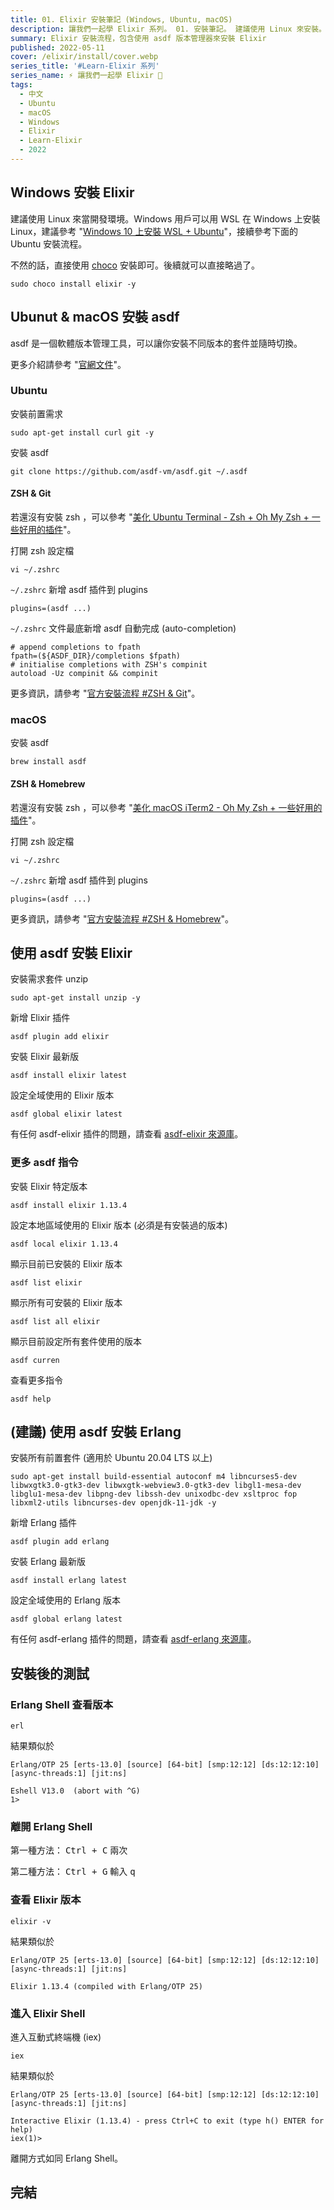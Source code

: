 ```yaml
---
title: 01. Elixir 安裝筆記 (Windows, Ubuntu, macOS)
description: 讓我們一起學 Elixir 系列。 01. 安裝筆記。 建議使用 Linux 來安裝。本篇文章主要紀錄在 Windows 與 Ubuntu 上安裝 Elixir 的流程，包含使用 asdf 版本管理器來安裝。
summary: Elixir 安裝流程，包含使用 asdf 版本管理器來安裝 Elixir
published: 2022-05-11
cover: /elixir/install/cover.webp
series_title: '#Learn-Elixir 系列'
series_name: ⚡ 讓我們一起學 Elixir 🧪
tags:
  - 中文
  - Ubuntu
  - macOS
  - Windows
  - Elixir
  - Learn-Elixir
  - 2022
---
```


<script lang="ts">  
</script>

## Windows 安裝 Elixir

建議使用 Linux 來當開發環境。Windows 用戶可以用 WSL 在 Windows 上安裝 Linux，建議參考 "[Windows 10 上安裝 WSL + Ubuntu](/dev-env/wsl/ubuntu)"，接續參考下面的 Ubuntu 安裝流程。

不然的話，直接使用 [choco](https://community.chocolatey.org/packages/Elixir) 安裝即可。後續就可以直接略過了。

```shell
sudo choco install elixir -y
```

## Ubunut & macOS 安裝 asdf

asdf 是一個軟體版本管理工具，可以讓你安裝不同版本的套件並隨時切換。

更多介紹請參考 "[官網文件](https://asdf-vm.com/guide/introduction.html)"。

### Ubuntu

安裝前置需求

```shell
sudo apt-get install curl git -y
```

安裝 asdf

```shell
git clone https://github.com/asdf-vm/asdf.git ~/.asdf
```

#### ZSH & Git

若還沒有安裝 zsh ，可以參考 "[美化 Ubuntu Terminal - Zsh + Oh My Zsh + 一些好用的插件](/dev-env/ubuntu/oh-my-zsh)"。

打開 zsh 設定檔

```shell
vi ~/.zshrc
```

`~/.zshrc` 新增 asdf 插件到 plugins

```shell title="~/.zshrc"
plugins=(asdf ...)
```

`~/.zshrc` 文件最底新增 asdf 自動完成 (auto-completion)

```shell title="~/.zshrc"
# append completions to fpath
fpath=(${ASDF_DIR}/completions $fpath)
# initialise completions with ZSH's compinit
autoload -Uz compinit && compinit
```

更多資訊，請參考 "[官方安裝流程 #ZSH & Git](https://asdf-vm.com/guide/getting-started.html#_3-install-asdf)"。

### macOS

安裝 asdf

```shell
brew install asdf
```

#### ZSH & Homebrew

若還沒有安裝 zsh ，可以參考 "[美化 macOS iTerm2 - Oh My Zsh + 一些好用的插件](/dev-env/macos/oh-my-zsh)"。

打開 zsh 設定檔

```shell
vi ~/.zshrc
```

`~/.zshrc` 新增 asdf 插件到 plugins

```shell title="~/.zshrc"
plugins=(asdf ...)
```

更多資訊，請參考 "[官方安裝流程 #ZSH & Homebrew](https://asdf-vm.com/guide/getting-started.html#_3-install-asdf)"。

## 使用 asdf 安裝 Elixir

安裝需求套件 unzip

```shell
sudo apt-get install unzip -y
```

新增 Elixir 插件

```shell
asdf plugin add elixir
```

安裝 Elixir 最新版

```shell
asdf install elixir latest
```

設定全域使用的 Elixir 版本

```shell
asdf global elixir latest
```

有任何 asdf-elixir 插件的問題，請查看 [asdf-elixir 來源庫](https://github.com/asdf-vm/asdf-elixir)。

### 更多 asdf 指令

安裝 Elixir 特定版本

```shell
asdf install elixir 1.13.4
```

設定本地區域使用的 Elixir 版本
(必須是有安裝過的版本)

```shell
asdf local elixir 1.13.4
```

顯示目前已安裝的 Elixir 版本

```shell
asdf list elixir
```

顯示所有可安裝的 Elixir 版本

```shell
asdf list all elixir
```

顯示目前設定所有套件使用的版本

```shell
asdf curren
```

查看更多指令

```shell
asdf help
```

## (建議) 使用 asdf 安裝 Erlang

安裝所有前置套件 (適用於 Ubuntu 20.04 LTS 以上)

```shell
sudo apt-get install build-essential autoconf m4 libncurses5-dev libwxgtk3.0-gtk3-dev libwxgtk-webview3.0-gtk3-dev libgl1-mesa-dev libglu1-mesa-dev libpng-dev libssh-dev unixodbc-dev xsltproc fop libxml2-utils libncurses-dev openjdk-11-jdk -y
```

新增 Erlang 插件

```shell
asdf plugin add erlang
```

安裝 Erlang 最新版

```shell
asdf install erlang latest
```

設定全域使用的 Erlang 版本

```shell
asdf global erlang latest
```

有任何 asdf-erlang 插件的問題，請查看 [asdf-erlang 來源庫](https://github.com/asdf-vm/asdf-erlang)。

## 安裝後的測試

### Erlang Shell 查看版本

```shell
erl
```

結果類似於

```shell
Erlang/OTP 25 [erts-13.0] [source] [64-bit] [smp:12:12] [ds:12:12:10] [async-threads:1] [jit:ns]

Eshell V13.0  (abort with ^G)
1>
```

### 離開 Erlang Shell

第一種方法： <kbd>Ctrl + C</kbd> 兩次

第二種方法： <kbd>Ctrl + G</kbd> 輸入 <kbd>q</kbd>

### 查看 Elixir 版本

```shell
elixir -v
```

結果類似於

```shell
Erlang/OTP 25 [erts-13.0] [source] [64-bit] [smp:12:12] [ds:12:12:10] [async-threads:1] [jit:ns]

Elixir 1.13.4 (compiled with Erlang/OTP 25)
```

### 進入 Elixir Shell

進入互動式終端機 (iex)

```shell
iex
```

結果類似於

```shell
Erlang/OTP 25 [erts-13.0] [source] [64-bit] [smp:12:12] [ds:12:12:10] [async-threads:1] [jit:ns]

Interactive Elixir (1.13.4) - press Ctrl+C to exit (type h() ENTER for help)
iex(1)>
```

離開方式如同 Erlang Shell。

## 完結
